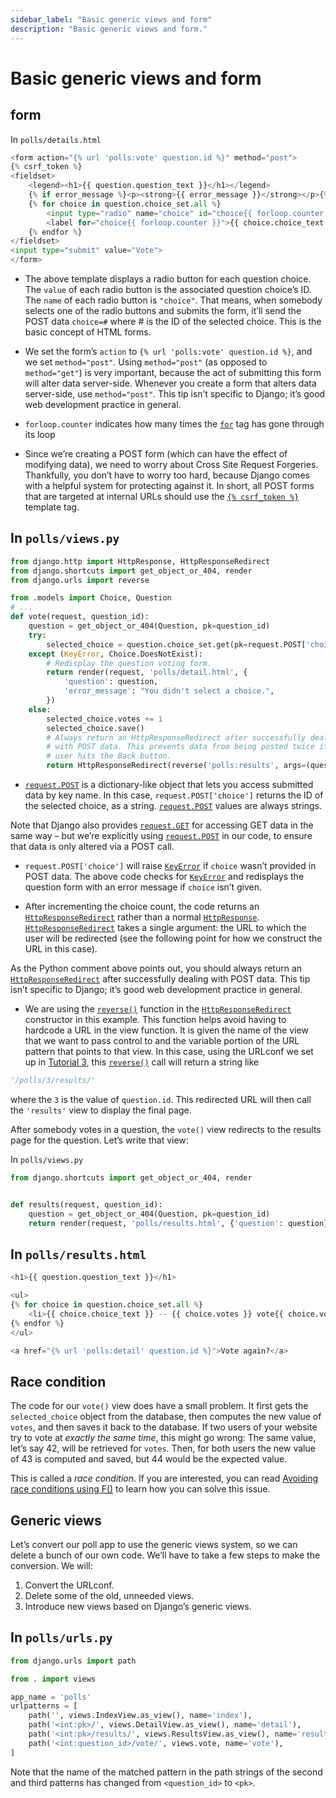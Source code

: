 ```yaml
---
sidebar_label: "Basic generic views and form"
description: "Basic generic views and form."
---
```


# Basic generic views and form

## form

In `polls/details.html`

```py
<form action="{% url 'polls:vote' question.id %}" method="post">
{% csrf_token %}
<fieldset>
    <legend><h1>{{ question.question_text }}</h1></legend>
    {% if error_message %}<p><strong>{{ error_message }}</strong></p>{% endif %}
    {% for choice in question.choice_set.all %}
        <input type="radio" name="choice" id="choice{{ forloop.counter }}" value="{{ choice.id }}">
        <label for="choice{{ forloop.counter }}">{{ choice.choice_text }}</label><br>
    {% endfor %}
</fieldset>
<input type="submit" value="Vote">
</form>
```

*   The above template displays a radio button for each question choice. The `value` of each radio button is the associated question choice’s ID. The `name` of each radio button is `"choice"`. That means, when somebody selects one of the radio buttons and submits the form, it’ll send the POST data `choice=#` where # is the ID of the selected choice. This is the basic concept of HTML forms.

*   We set the form’s `action` to `{% url 'polls:vote' question.id %}`, and we set `method="post"`. Using `method="post"` (as opposed to `method="get"`) is very important, because the act of submitting this form will alter data server-side. Whenever you create a form that alters data server-side, use `method="post"`. This tip isn’t specific to Django; it’s good web development practice in general.

*   `forloop.counter` indicates how many times the [`for`](../../ref/templates/builtins/#std:templatetag-for) tag has gone through its loop

*   Since we’re creating a POST form (which can have the effect of modifying data), we need to worry about Cross Site Request Forgeries. Thankfully, you don’t have to worry too hard, because Django comes with a helpful system for protecting against it. In short, all POST forms that are targeted at internal URLs should use the [`{% csrf_token %}`](../../ref/templates/builtins/#std:templatetag-csrf_token) template tag.

## In `polls/views.py`

```py
from django.http import HttpResponse, HttpResponseRedirect
from django.shortcuts import get_object_or_404, render
from django.urls import reverse

from .models import Choice, Question
# ...
def vote(request, question_id):
    question = get_object_or_404(Question, pk=question_id)
    try:
        selected_choice = question.choice_set.get(pk=request.POST['choice'])
    except (KeyError, Choice.DoesNotExist):
        # Redisplay the question voting form.
        return render(request, 'polls/detail.html', {
            'question': question,
            'error_message': "You didn't select a choice.",
        })
    else:
        selected_choice.votes += 1
        selected_choice.save()
        # Always return an HttpResponseRedirect after successfully dealing
        # with POST data. This prevents data from being posted twice if a
        # user hits the Back button.
        return HttpResponseRedirect(reverse('polls:results', args=(question.id,)))
```

*   [`request.POST`](../../ref/request-response/#django.http.HttpRequest.POST "django.http.HttpRequest.POST") is a dictionary-like object that lets you access submitted data by key name. In this case, `request.POST['choice']` returns the ID of the selected choice, as a string. [`request.POST`](../../ref/request-response/#django.http.HttpRequest.POST "django.http.HttpRequest.POST") values are always strings.

Note that Django also provides [`request.GET`](../../ref/request-response/#django.http.HttpRequest.GET "django.http.HttpRequest.GET") for accessing GET data in the same way – but we’re explicitly using [`request.POST`](../../ref/request-response/#django.http.HttpRequest.POST "django.http.HttpRequest.POST") in our code, to ensure that data is only altered via a POST call.

*   `request.POST['choice']` will raise [`KeyError`](https://docs.python.org/3/library/exceptions.html#KeyError "(in Python v3.10)") if `choice` wasn’t provided in POST data. The above code checks for [`KeyError`](https://docs.python.org/3/library/exceptions.html#KeyError "(in Python v3.10)") and redisplays the question form with an error message if `choice` isn’t given.

*   After incrementing the choice count, the code returns an [`HttpResponseRedirect`](../../ref/request-response/#django.http.HttpResponseRedirect "django.http.HttpResponseRedirect") rather than a normal [`HttpResponse`](../../ref/request-response/#django.http.HttpResponse "django.http.HttpResponse"). [`HttpResponseRedirect`](../../ref/request-response/#django.http.HttpResponseRedirect "django.http.HttpResponseRedirect") takes a single argument: the URL to which the user will be redirected (see the following point for how we construct the URL in this case).

As the Python comment above points out, you should always return an [`HttpResponseRedirect`](../../ref/request-response/#django.http.HttpResponseRedirect "django.http.HttpResponseRedirect") after successfully dealing with POST data. This tip isn’t specific to Django; it’s good web development practice in general.

*   We are using the [`reverse()`](../../ref/urlresolvers/#django.urls.reverse "django.urls.reverse") function in the [`HttpResponseRedirect`](../../ref/request-response/#django.http.HttpResponseRedirect "django.http.HttpResponseRedirect") constructor in this example. This function helps avoid having to hardcode a URL in the view function. It is given the name of the view that we want to pass control to and the variable portion of the URL pattern that points to that view. In this case, using the URLconf we set up in [Tutorial 3](../tutorial03/), this [`reverse()`](../../ref/urlresolvers/#django.urls.reverse "django.urls.reverse") call will return a string like

```py
'/polls/3/results/'
```

where the `3` is the value of `question.id`. This redirected URL will then call the `'results'` view to display the final page.

After somebody votes in a question, the `vote()` view redirects to the results page for the question. Let’s write that view:

In `polls/views.py`

```py
from django.shortcuts import get_object_or_404, render


def results(request, question_id):
    question = get_object_or_404(Question, pk=question_id)
    return render(request, 'polls/results.html', {'question': question})
```

## In `polls/results.html`

```py
<h1>{{ question.question_text }}</h1>

<ul>
{% for choice in question.choice_set.all %}
    <li>{{ choice.choice_text }} -- {{ choice.votes }} vote{{ choice.votes|pluralize }}</li>
{% endfor %}
</ul>

<a href="{% url 'polls:detail' question.id %}">Vote again?</a>
```

## Race condition

The code for our `vote()` view does have a small problem. It first gets the `selected_choice` object from the database, then computes the new value of `votes`, and then saves it back to the database. If two users of your website try to vote at _exactly the same time_, this might go wrong: The same value, let’s say 42, will be retrieved for `votes`. Then, for both users the new value of 43 is computed and saved, but 44 would be the expected value.

This is called a _race condition_. If you are interested, you can read [Avoiding race conditions using F()](../../ref/models/expressions/#avoiding-race-conditions-using-f) to learn how you can solve this issue.

## Generic views

Let’s convert our poll app to use the generic views system, so we can delete a bunch of our own code. We’ll have to take a few steps to make the conversion. We will:

1.  Convert the URLconf.
2.  Delete some of the old, unneeded views.
3.  Introduce new views based on Django’s generic views.

## In `polls/urls.py`

```py
from django.urls import path

from . import views

app_name = 'polls'
urlpatterns = [
    path('', views.IndexView.as_view(), name='index'),
    path('<int:pk>/', views.DetailView.as_view(), name='detail'),
    path('<int:pk>/results/', views.ResultsView.as_view(), name='results'),
    path('<int:question_id>/vote/', views.vote, name='vote'),
]
```

Note that the name of the matched pattern in the path strings of the second and third patterns has changed from `<question_id>` to `<pk>`.